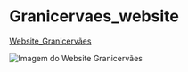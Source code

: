 # Granicervaes_website

[Website_Granicervães](https://granicervaes.pt)


![Imagem do Website Granicervães](https://encrypted-tbn0.gstatic.com/images?q=tbn:ANd9GcQzrI5xjCiViO1TYq00dyXP0AFnq2M-xuA5YA&s)
